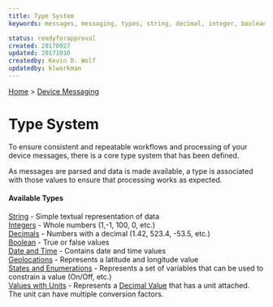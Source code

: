 ```yaml
---
title: Type System
keywords: messages, messaging, types, string, decimal, integer, boolean, datetime, geolocation, latitude, longitude, state, unit

status: readyforapproval
created: 20170927
updated: 20171010
createdby: Kevin D. Wolf
updatedby: klworkman
---
```

[Home](../../Index.md) > [Device Messaging](../Index.md)

# Type System

To ensure consistent and repeatable workflows and processing of your device messages, there is a core type system that has been defined.  

As messages are parsed and data is made available, a type is associated with those values to ensure that processing works as expected. 

#### Available Types

[String](Strings.md) - Simple textual representation of data  
[Integers](Integers.md) - Whole numbers (1,-1, 100, 0, etc.)  
[Decimals](Decimals.md) - Numbers with a decimal (1.42, 523.4, -53.5, etc.)  
[Boolean](Booleans.md)  - True or false values     
[Date and Time](DateTime.md) - Contains date and time values  
[Geolocations](GeoLocation.md) - Represents a latitude and longitude value  
[States and Enumerations](StatesAndEnums.md) - Represents a set of variables that can be used to constrain a value (On/Off, etc.)    
[Values with Units](ValueWithUnits.md) - Represents a [Decimal Value](Decimals.md) that has a unit attached.  The unit can have multiple conversion factors.
